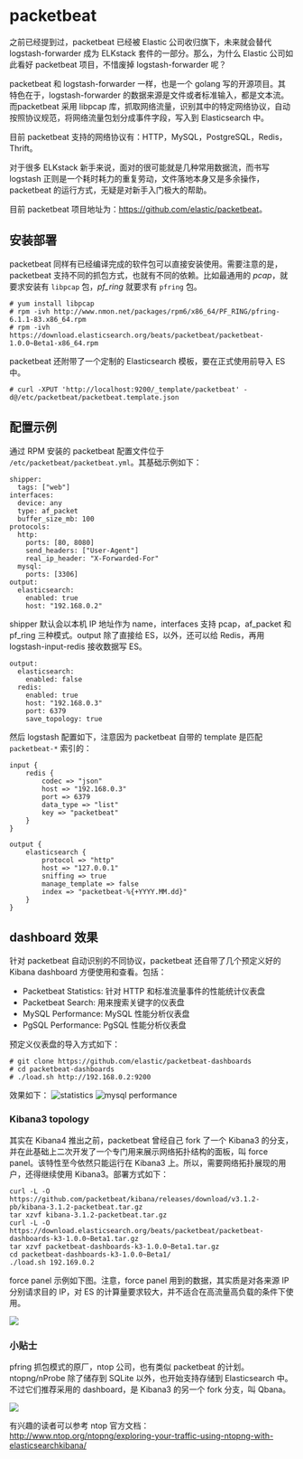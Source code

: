 # packetbeat

之前已经提到过，packetbeat 已经被 Elastic 公司收归旗下，未来就会替代 logstash-forwarder 成为 ELKstack 套件的一部分。那么，为什么 Elastic 公司如此看好 packetbeat 项目，不惜废掉 logstash-forwarder 呢？

packetbeat 和 logstash-forwarder 一样，也是一个 golang 写的开源项目。其特色在于，logstash-forwarder 的数据来源是文件或者标准输入，都是文本流。而packetbeat 采用 libpcap 库，抓取网络流量，识别其中的特定网络协议，自动按照协议规范，将网络流量包划分成事件字段，写入到 Elasticsearch 中。

目前 packetbeat 支持的网络协议有：HTTP，MySQL，PostgreSQL，Redis，Thrift。

对于很多 ELKstack 新手来说，面对的很可能就是几种常用数据流，而书写 logstash 正则是一个耗时耗力的重复劳动，文件落地本身又是多余操作，packetbeat 的运行方式，无疑是对新手入门极大的帮助。

目前 packetbeat 项目地址为：<https://github.com/elastic/packetbeat>。

## 安装部署

packetbeat 同样有已经编译完成的软件包可以直接安装使用。需要注意的是，packetbeat 支持不同的抓包方式，也就有不同的依赖。比如最通用的 *pcap*，就要求安装有 `libpcap` 包，*pf_ring* 就要求有 `pfring` 包。

```
# yum install libpcap
# rpm -ivh http://www.nmon.net/packages/rpm6/x86_64/PF_RING/pfring-6.1.1-83.x86_64.rpm
# rpm -ivh https://download.elasticsearch.org/beats/packetbeat/packetbeat-1.0.0~Beta1-x86_64.rpm
```

packetbeat 还附带了一个定制的 Elasticsearch 模板，要在正式使用前导入 ES 中。

```
# curl -XPUT 'http://localhost:9200/_template/packetbeat' -d@/etc/packetbeat/packetbeat.template.json
```

## 配置示例

通过 RPM 安装的 packetbeat 配置文件位于 `/etc/packetbeat/packetbeat.yml`。其基础示例如下：

```
shipper:
  tags: ["web"]
interfaces:
  device: any
  type: af_packet
  buffer_size_mb: 100
protocols:
  http:
    ports: [80, 8080]
    send_headers: ["User-Agent"]
    real_ip_header: "X-Forwarded-For"
  mysql:
    ports: [3306]
output:
  elasticsearch:
    enabled: true
    host: "192.168.0.2"
```

shipper 默认会以本机 IP 地址作为 name，interfaces 支持 pcap，af_packet 和 pf_ring 三种模式。output 除了直接给 ES，以外，还可以给 Redis，再用 logstash-input-redis 接收数据写 ES。

```
output:
  elasticsearch:
    enabled: false
  redis:
    enabled: true
    host: "192.168.0.3"
    port: 6379
    save_topology: true
```

然后 logstash 配置如下，注意因为 packetbeat 自带的 template 是匹配 `packetbeat-*` 索引的：

```
input {
    redis {
        codec => "json"
        host => "192.168.0.3"
        port => 6379
        data_type => "list"
        key => "packetbeat"
    }
}

output {
    elasticsearch {
        protocol => "http"
        host => "127.0.0.1"
        sniffing => true
        manage_template => false
        index => "packetbeat-%{+YYYY.MM.dd}"
    }
}
```

## dashboard 效果

针对 packetbeat 自动识别的不同协议，packetbeat 还自带了几个预定义好的 Kibana dashboard 方便使用和查看。包括：

* Packetbeat Statistics: 针对 HTTP 和标准流量事件的性能统计仪表盘
* Packetbeat Search: 用来搜索关键字的仪表盘
* MySQL Performance: MySQL 性能分析仪表盘
* PgSQL Performance: PgSQL 性能分析仪表盘

预定义仪表盘的导入方式如下：

```
# git clone https://github.com/elastic/packetbeat-dashboards
# cd packetbeat-dashboards
# ./load.sh http://192.168.0.2:9200
```

效果如下：
![statistics](https://github.com/elastic/packetbeat-dashboards/raw/master/screenshots/Packetbeat-statistics.png)
![mysql performance](https://github.com/elastic/packetbeat-dashboards/raw/master/screenshots/MySql-performance.png)

### Kibana3 topology

其实在 Kibana4 推出之前，packetbeat 曾经自己 fork 了一个 Kibana3 的分支，并在此基础上二次开发了一个专门用来展示网络拓扑结构的面板，叫 force panel。该特性至今依然只能运行在 Kibana3 上。所以，需要网络拓扑展现的用户，还得继续使用 Kibana3。部署方式如下：

```
curl -L -O https://github.com/packetbeat/kibana/releases/download/v3.1.2-pb/kibana-3.1.2-packetbeat.tar.gz
tar xzvf kibana-3.1.2-packetbeat.tar.gz
curl -L -O https://download.elasticsearch.org/beats/packetbeat/packetbeat-dashboards-k3-1.0.0~Beta1.tar.gz
tar xzvf packetbeat-dashboards-k3-1.0.0~Beta1.tar.gz
cd packetbeat-dashboards-k3-1.0.0~Beta1/
./load.sh 192.169.0.2
```

force panel 示例如下图。注意，force panel 用到的数据，其实质是对各来源 IP 分别请求目的 IP，对 ES 的计算量要求较大，并不适合在高流量高负载的条件下使用。

![](https://www.elastic.co/guide/en/beats/packetbeat/current/images/topology_map.png)

### 小贴士

pfring 抓包模式的原厂，ntop 公司，也有类似 packetbeat 的计划。ntopng/nProbe 除了储存到 SQLite 以外，也开始支持存储到 Elasticsearch 中。不过它们推荐采用的 dashboard，是 Kibana3 的另一个 fork 分支，叫 Qbana。

![](http://www.ntop.org/wp-content/uploads/2015/06/687474703a2f2f692e696d6775722e636f6d2f396758544b43642e706e67.png)

有兴趣的读者可以参考 ntop 官方文档：<http://www.ntop.org/ntopng/exploring-your-traffic-using-ntopng-with-elasticsearchkibana/>
